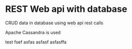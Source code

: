 # REST Web api with database

CRUD data in database using web api rest calls

Apache Cassandra is used

test
fsef
asfas
asfasf
asfasffa
